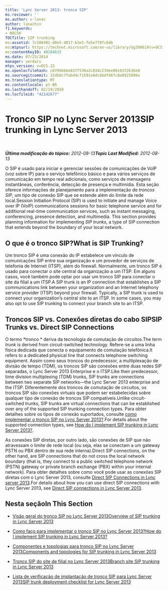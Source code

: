 ```yaml
---
title: 'Lync Server 2013: tronco SIP'
ms.reviewer: ''
ms.author: v-lanac
author: lanachin
f1.keywords:
- NOCSH
TOCTitle: SIP trunking
ms:assetid: 7c586401-d0e5-4017-b3e1-fe5e7f8fc6db
ms:mtpsurl: https://technet.microsoft.com/en-us/library/Gg398619(v=OCS.15)
ms:contentKeyID: 48184615
ms.date: 07/23/2014
manager: serdars
mtps_version: v=OCS.15
ms.openlocfilehash: c0709bb6e837f536a2c034c239ee08c83f2b36e8
ms.sourcegitcommit: 33db8c7febd4cf1591e8dcbbdfd6fc8e8925896e
ms.translationtype: MT
ms.contentlocale: pt-BR
ms.lasthandoff: 02/19/2020
ms.locfileid: "42142677"
---
```

<div data-xmlns="http://www.w3.org/1999/xhtml">

<div class="topic" data-xmlns="http://www.w3.org/1999/xhtml" data-msxsl="urn:schemas-microsoft-com:xslt" data-cs="http://msdn.microsoft.com/">

<div data-asp="https://msdn2.microsoft.com/asp">

# <a name="sip-trunking-in-lync-server-2013"></a><span data-ttu-id="0ba38-102">Tronco SIP no Lync Server 2013</span><span class="sxs-lookup"><span data-stu-id="0ba38-102">SIP trunking in Lync Server 2013</span></span>

</div>

<div id="mainSection">

<div id="mainBody">

<span> </span>

<span data-ttu-id="0ba38-103">_**Última modificação do tópico:** 2012-08-13_</span><span class="sxs-lookup"><span data-stu-id="0ba38-103">_**Topic Last Modified:** 2012-08-13_</span></span>

<span data-ttu-id="0ba38-p101">O SIP é usado para iniciar e gerenciar sessões de comunicações de VoIP (voz sobre IP) para o serviço telefônico básico e para vários serviços de comunicação em tempo real adicionais, como serviços de mensagens instantâneas, conferência, detecção de presença e multimídia. Esta seção oferece informações de planejamento para a implementação de *troncos SIP*, um tipo de conexão SIP que se estende além do limite da rede local.</span><span class="sxs-lookup"><span data-stu-id="0ba38-p101">Session Initiation Protocol (SIP) is used to initiate and manage Voice over IP (VoIP) communications sessions for basic telephone service and for additional real-time communication services, such as instant messaging, conferencing, presence detection, and multimedia. This section provides planning information for implementing *SIP trunks*, a type of SIP connection that extends beyond the boundary of your local network.</span></span>

<div>

## <a name="what-is-sip-trunking"></a><span data-ttu-id="0ba38-106">O que é o tronco SIP?</span><span class="sxs-lookup"><span data-stu-id="0ba38-106">What is SIP Trunking?</span></span>

<span data-ttu-id="0ba38-p102">Um tronco SIP é uma conexão do IP estabelece um vínculo de comunicações SIP entre sua organização e um provedor de serviços de telefonia de Internet (ITSP), além do firewall. Normalmente, um tronco SIP é usado para conectar o site central da organização a um ITSP. Em alguns casos, você também pode optar por usar um tronco SIP para conectar o site da filial a um ITSP.</span><span class="sxs-lookup"><span data-stu-id="0ba38-p102">A SIP trunk is an IP connection that establishes a SIP communications link between your organization and an Internet telephony service provider (ITSP) beyond your firewall. Typically, a SIP trunk is used to connect your organization’s central site to an ITSP. In some cases, you may also opt to use SIP trunking to connect your branch site to an ITSP.</span></span>

<div>

## <a name="sip-trunks-vs-direct-sip-connections"></a><span data-ttu-id="0ba38-110">Troncos SIP vs. Conexões diretas do cabo SIP</span><span class="sxs-lookup"><span data-stu-id="0ba38-110">SIP Trunks vs. Direct SIP Connections</span></span>

<span data-ttu-id="0ba38-111">O termo \*tronco \* deriva da tecnologia de comutação de circuitos.</span><span class="sxs-lookup"><span data-stu-id="0ba38-111">The term *trunk* is derived from circuit-switched technology.</span></span> <span data-ttu-id="0ba38-112">Refere-se a uma linha física dedicada que conecta o equipamento de comutação telefônica.</span><span class="sxs-lookup"><span data-stu-id="0ba38-112">It refers to a dedicated physical line that connects telephone switching equipment.</span></span> <span data-ttu-id="0ba38-113">Assim como seus troncos do predecessor, a multiplexação de divisão de tempo (TDM), os troncos SIP são conexões entre duas redes SIP separadas, o Lync Server 2013 Enterprise e o ITSP.</span><span class="sxs-lookup"><span data-stu-id="0ba38-113">Like their predecessor, time division multiplexing (TDM) trunks, SIP trunks are connections between two separate SIP networks—the Lync Server 2013 enterprise and the ITSP.</span></span> <span data-ttu-id="0ba38-114">Diferentemente dos troncos de comutação de circuitos, os troncos SIP são conexões virtuais que podem ser estabelecidas sobre qualquer tipo de conexão de troncos SIP compatíveis.</span><span class="sxs-lookup"><span data-stu-id="0ba38-114">Unlike circuit-switched trunks, SIP trunks are virtual connections that can be established over any of the supported SIP trunking connection types.</span></span> <span data-ttu-id="0ba38-115">Para obter detalhes sobre os tipos de conexão suportados, consulte [como implementar o tronco SIP no Lync Server 2013?](lync-server-2013-how-do-i-implement-sip-trunking.md).</span><span class="sxs-lookup"><span data-stu-id="0ba38-115">For details about the supported connection types, see [How do I implement SIP trunking in Lync Server 2013?](lync-server-2013-how-do-i-implement-sip-trunking.md).</span></span>

<span data-ttu-id="0ba38-116">As conexões SIP diretas, por outro lado, são conexões de SIP que não atravessam o limite de rede local (ou seja, elas se conectam a um gateway PSTN ou PBX dentro de sua rede interna).</span><span class="sxs-lookup"><span data-stu-id="0ba38-116">Direct SIP connections, on the other hand, are SIP connections that do not cross the local network boundary (that is, they connect to a public switched telephone network (PSTN) gateway or private branch exchange (PBX) within your internal network).</span></span> <span data-ttu-id="0ba38-117">Para obter detalhes sobre como você pode usar as conexões SIP diretas com o Lync Server 2013, consulte [Direct SIP Connections in Lync server 2013](lync-server-2013-direct-sip-connections.md).</span><span class="sxs-lookup"><span data-stu-id="0ba38-117">For details about how you can use direct SIP connections with Lync Server 2013, see [Direct SIP connections in Lync Server 2013](lync-server-2013-direct-sip-connections.md).</span></span>

</div>

</div>

<div>

## <a name="in-this-section"></a><span data-ttu-id="0ba38-118">Nesta seção</span><span class="sxs-lookup"><span data-stu-id="0ba38-118">In This Section</span></span>

  - [<span data-ttu-id="0ba38-119">Visão geral do tronco SIP no Lync Server 2013</span><span class="sxs-lookup"><span data-stu-id="0ba38-119">Overview of SIP trunking in Lync Server 2013</span></span>](lync-server-2013-overview-of-sip-trunking.md)

  - [<span data-ttu-id="0ba38-120">Como faço para implementar o tronco SIP no Lync Server 2013?</span><span class="sxs-lookup"><span data-stu-id="0ba38-120">How do I implement SIP trunking in Lync Server 2013?</span></span>](lync-server-2013-how-do-i-implement-sip-trunking.md)

  - [<span data-ttu-id="0ba38-121">Componentes e topologias para tronco SIP no Lync Server 2013</span><span class="sxs-lookup"><span data-stu-id="0ba38-121">Components and topologies for SIP trunking in Lync Server 2013</span></span>](lync-server-2013-components-and-topologies-for-sip-trunking.md)

  - [<span data-ttu-id="0ba38-122">Tronco SIP do site de filial no Lync Server 2013</span><span class="sxs-lookup"><span data-stu-id="0ba38-122">Branch site SIP trunking in Lync Server 2013</span></span>](lync-server-2013-branch-site-sip-trunking.md)

  - [<span data-ttu-id="0ba38-123">Lista de verificação de implantação de tronco SIP para Lync Server 2013</span><span class="sxs-lookup"><span data-stu-id="0ba38-123">SIP trunk deployment checklist for Lync Server 2013</span></span>](lync-server-2013-sip-trunk-deployment-checklist.md)

</div>

</div>

<span> </span>

</div>

</div>

</div>

